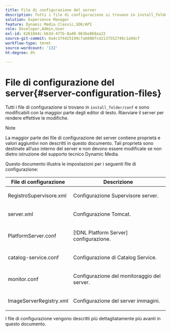 ```yaml
---
title: File di configurazione del server
description: Tutti i file di configurazione si trovano in install_folder/conf e sono modificabili con la maggior parte degli editor di testo. Riavviare il server per rendere effettive le modifiche.
solution: Experience Manager
feature: Dynamic Media Classic,SDK/API
role: Developer,Admin,User
exl-id: 6261844c-b63d-477b-8a48-963be868aa22
source-git-commit: 6a4c1f4425199cfa6088fc42137552748c1a9dcf
workflow-type: tm+mt
source-wordcount: '132'
ht-degree: 0%

---
```


# File di configurazione del server{#server-configuration-files}

Tutti i file di configurazione si trovano in `install_folder/conf` e sono modificabili con la maggior parte degli editor di testo. Riavviare il server per rendere effettive le modifiche.

>[!NOTE]
>
>La maggior parte dei file di configurazione del server contiene proprietà e valori aggiuntivi non descritti in questo documento. Tali proprietà sono destinate all’uso interno del server e non devono essere modificate se non dietro istruzione del supporto tecnico Dynamic Media.

Questo documento illustra le impostazioni per i seguenti file di configurazione:

<table id="table_D307B20E65B742A7AC3DEBF1E650719E"> 
 <thead> 
  <tr> 
   <th class="entry"> <b>File di configurazione</b> </th> 
   <th class="entry"> <b>Descrizione</b> </th> 
  </tr> 
 </thead>
 <tbody> 
  <tr> 
   <td> <p> <span class="filepath"> RegistroSupervisore.xml</span> </p> </td> 
   <td> <p>Configurazione Supervisore server. </p> </td> 
  </tr> 
  <tr> 
   <td> <p> <span class="filepath"> server.xml</span> </p> </td> 
   <td> <p>Configurazione Tomcat. </p> </td> 
  </tr> 
  <tr> 
   <td> <p> <span class="filepath"> PlatformServer.conf</span> </p> </td> 
   <td> <p>[!DNL Platform Server] configurazione. </p> </td> 
  </tr> 
  <tr> 
   <td> <p> <span class="filepath"> catalog-service.conf</span> </p> </td> 
   <td> <p>Configurazione di Catalog Service. </p> </td> 
  </tr> 
  <tr> 
   <td> <p> <span class="filepath"> monitor.conf</span> </p> </td> 
   <td> <p>Configurazione del monitoraggio del server. </p> </td> 
  </tr> 
  <tr> 
   <td> <p> <span class="filepath"> ImageServerRegistry.xml</span> </p> </td> 
   <td> <p>Configurazione del server immagini. </p> </td> 
  </tr> 
 </tbody> 
</table>

I file di configurazione vengono descritti più dettagliatamente più avanti in questo documento.
